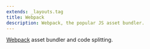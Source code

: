 ```yaml
---
extends: _layouts.tag
title: Webpack
description: Webpack, the popular JS asset bundler.
---
```


[Webpack](https://webpack.js.org/) asset bundler and code splitting.
